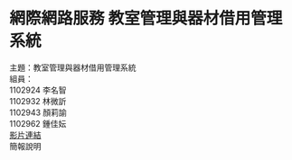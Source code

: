 # 網際網路服務 教室管理與器材借用管理系統
主題：教室管理與器材借用管理系統  
組員：  
1102924 李名智  
1102932 林微訢  
1102943 顏莉諭  
1102962 鍾佳妘  
[影片連結](https://www.youtube.com/watch?v=Ohd8ZbvpZLM&feature=youtu.be)  
簡報說明  
